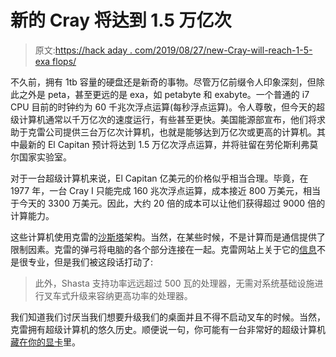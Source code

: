 # 新的 Cray 将达到 1.5 万亿次

> 原文:[https://hack aday . com/2019/08/27/new-Cray-will-reach-1-5-exa flops/](https://hackaday.com/2019/08/27/new-cray-will-reach-1-5-exaflops/)

不久前，拥有 1tb 容量的硬盘还是新奇的事物。尽管万亿前缀令人印象深刻，但除此之外是 peta，甚至更远的是 exa，如 petabyte 和 exabyte。一个普通的 i7 CPU 目前的时钟约为 60 千兆次浮点运算(每秒浮点运算)。令人尊敬，但今天的超级计算机通常以千万亿次的速度运行，有些甚至更快。美国能源部宣布，他们将求助于克雷公司提供三台万亿次计算机，也就是能够达到万亿次或更高的计算机。其中最新的 El Capitan 预计将达到 1.5 万亿次浮点运算，并将驻留在劳伦斯利弗莫尔国家实验室。

对于一台超级计算机来说，El Capitan 亿美元的价格似乎相当合理。毕竟，在 1977 年，一台 Cray I 只能完成 160 兆次浮点运算，成本接近 800 万美元，相当于今天的 3300 万美元。因此，大约 20 倍的成本可以让他们获得超过 9000 倍的计算能力。

这些计算机使用克雷的[沙斯塔](https://www.cray.com/products/computing/shasta)架构。当然，在某些时候，不是计算而是通信提供了限制因素。克雷的弹弓将电脑的各个部分连接在一起。克雷网站上关于它的[信息](https://www.cray.com/sites/default/files/resources/supercomputing-for-the-exascale-era.pdf)不是很专业，但是我们被这段话打动了:

> 此外，Shasta 支持功率远远超过 500 瓦的处理器，无需对系统基础设施进行叉车式升级来容纳更高功率的处理器。

我们知道我们讨厌当我们想要升级我们的桌面并且不得不启动叉车的时候。当然，克雷拥有超级计算机的悠久历史。顺便说一句，你可能有一台非常好的超级计算机[藏在你的显卡](https://hackaday.com/2018/03/19/cuda-is-like-owning-a-supercomputer/)里。